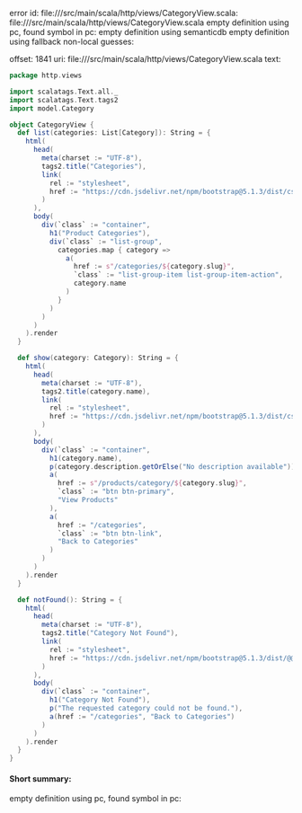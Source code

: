 error id: file://<WORKSPACE>/src/main/scala/http/views/CategoryView.scala:
file://<WORKSPACE>/src/main/scala/http/views/CategoryView.scala
empty definition using pc, found symbol in pc: 
empty definition using semanticdb
empty definition using fallback
non-local guesses:

offset: 1841
uri: file://<WORKSPACE>/src/main/scala/http/views/CategoryView.scala
text:
```scala
package http.views

import scalatags.Text.all._
import scalatags.Text.tags2
import model.Category

object CategoryView {
  def list(categories: List[Category]): String = {
    html(
      head(
        meta(charset := "UTF-8"),
        tags2.title("Categories"),
        link(
          rel := "stylesheet",
          href := "https://cdn.jsdelivr.net/npm/bootstrap@5.1.3/dist/css/bootstrap.min.css"
        )
      ),
      body(
        div(`class` := "container",
          h1("Product Categories"),
          div(`class` := "list-group",
            categories.map { category =>
              a(
                href := s"/categories/${category.slug}",
                `class` := "list-group-item list-group-item-action",
                category.name
              )
            }
          )
        )
      )
    ).render
  }

  def show(category: Category): String = {
    html(
      head(
        meta(charset := "UTF-8"),
        tags2.title(category.name),
        link(
          rel := "stylesheet",
          href := "https://cdn.jsdelivr.net/npm/bootstrap@5.1.3/dist/css/bootstrap.min.css"
        )
      ),
      body(
        div(`class` := "container",
          h1(category.name),
          p(category.description.getOrElse("No description available")),
          a(
            href := s"/products/category/${category.slug}",
            `class` := "btn btn-primary",
            "View Products"
          ),
          a(
            href := "/categories",
            `class` := "btn btn-link",
            "Back to Categories"
          )
        )
      )
    ).render
  }

  def notFound(): String = {
    html(
      head(
        meta(charset := "UTF-8"),
        tags2.title("Category Not Found"),
        link(
          rel := "stylesheet",
          href := "https://cdn.jsdelivr.net/npm/bootstrap@5.1.3/dist/@@css/bootstrap.min.css"
        )
      ),
      body(
        div(`class` := "container",
          h1("Category Not Found"),
          p("The requested category could not be found."),
          a(href := "/categories", "Back to Categories")
        )
      )
    ).render
  }
}
```


#### Short summary: 

empty definition using pc, found symbol in pc: 